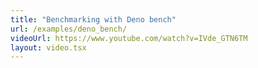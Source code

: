 ```yaml
---
title: "Benchmarking with Deno bench"
url: /examples/deno_bench/
videoUrl: https://www.youtube.com/watch?v=IVde_GTN6TM
layout: video.tsx
---
```

